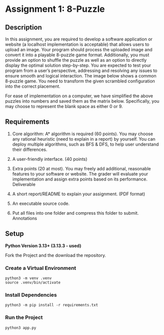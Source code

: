 # Assignment 1: 8-Puzzle

## Description

In this assignment, you are required to develop a software application or website (a localhost implementation is
acceptable) that allows users to upload an image. Your program should process the uploaded image and convert
it into a playable 8-puzzle game format. Additionally, you must provide an option to shuffle the puzzle as well as
an option to directly display the optimal solution step-by-step. You are expected to test your program from a
user’s perspective, addressing and resolving any issues to ensure smooth and logical interaction. The image
below shows a common 8-puzzle game. You need to transform the given scrambled configuration into the correct
placement.

For ease of implementation on a computer, we have simplified the above puzzles into numbers and saved them
as the matrix below. Specifically, you may choose to represent the blank space as either 0 or 9.

## Requirements

1. Core algorithm: A\* algorithm is required (60 points). You may choose any rational heuristic (need to explain
   in a report) by yourself. You can deploy multiple algorithms, such as BFS & DFS, to help user understand their
   differences.

2. A user-friendly interface. (40 points)

3. Extra points (20 at most). You may freely add additional, reasonable features to your software or website.
   The grader will evaluate your implementation and assign extra points based on its performance.
   Deliverable

4. A short report/README to explain your assignment. (PDF format)

5. An executable source code.

6. Put all files into one folder and compress this folder to submit.
   Annotations

## Setup

**Python Version 3.13+ (3.13.3 - used)**

Fork the Project and the download the repository.

### Create a Virtual Environment

```
python3 -m venv .venv
source .venv/bin/activate
```

### Install Dependencies

```
python3 -m pip install -r requirements.txt
```

### Run the Project

```
python3 app.py
```
